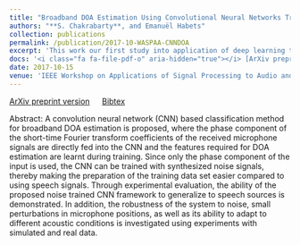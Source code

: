 ```yaml
---
title: "Broadband DOA Estimation Using Convolutional Neural Networks Trained with Noise signals"
authors: "**S. Chakrabarty**, and Emanuël Habets"
collection: publications
permalink: /publication/2017-10-WASPAA-CNNDOA
excerpt: 'This work our first study into application of deep learning to microphone array processing. With a simple representation of the multi-channel input data, that we call "Phase Map", it is shown that synthesized noise signals can be used to train a convolutional neural network for the task of source localization.'
docs: '<i class="fa fa-file-pdf-o" aria-hidden="true"></i> [ArXiv preprint version](https://arxiv.org/pdf/1705.00919.pdf) &emsp; <i class="fa fa-book" aria-hidden="true"></i> [Bibtex](http://Soumitro-Chakrabarty.github.io/files/17_WASPAA_bib.tex)'
date: 2017-10-15
venue: 'IEEE Workshop on Applications of Signal Processing to Audio and Acoustics (WASPAA), USA'
---
```


<i class="fa fa-file-pdf-o" aria-hidden="true"></i>
[ArXiv preprint version](https://arxiv.org/pdf/1705.00919.pdf) &emsp;
<i class="fa fa-book" aria-hidden="true"></i> [Bibtex](http://Soumitro-Chakrabarty.github.io/files/17_WASPAA_bib.tex)

Abstract: A convolution neural network (CNN) based classification method
for broadband DOA estimation is proposed, where the phase component
of the short-time Fourier transform coefficients of the received
microphone signals are directly fed into the CNN and the features
required for DOA estimation are learnt during training. Since only
the phase component of the input is used, the CNN can be trained
with synthesized noise signals, thereby making the preparation of the
training data set easier compared to using speech signals. Through
experimental evaluation, the ability of the proposed noise trained
CNN framework to generalize to speech sources is demonstrated. In
addition, the robustness of the system to noise, small perturbations
in microphone positions, as well as its ability to adapt to different
acoustic conditions is investigated using experiments with simulated
and real data.
